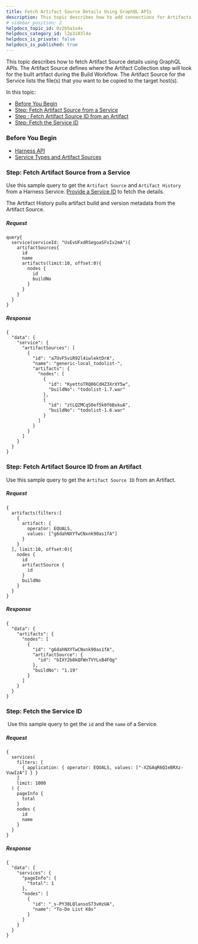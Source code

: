 ```yaml
---
title: Fetch Artifact Source Details Using GraphQL APIs
description: This topic describes how to add connections for Artifacts in ArtifactSources.
# sidebar_position: 2
helpdocs_topic_id: 0z2b5a1x4x
helpdocs_category_id: l2p3i03l4a
helpdocs_is_private: false
helpdocs_is_published: true
---
```


This topic describes how to fetch Artifact Source details using GraphQL APIs. The Artifact Source defines where the Artifact Collection step will look for the built artifact during the Build Workflow. The Artifact Source for the Service lists the file(s) that you want to be copied to the target host(s). 

In this topic:

* [Before You Begin](https://docs.harness.io/article/0z2b5a1x4x-artifact-source-api#before_you_begin)
* [Step: Fetch Artifact Source from a Service](https://docs.harness.io/article/0z2b5a1x4x-artifact-source-api#step_fetch_artifact_source_from_a_service)
* [Step : Fetch Artifact Source ID from an Artifact](https://docs.harness.io/article/0z2b5a1x4x-artifact-source-api#step_fetch_artifact_source_id_from_an_artifact)
* [Step: Fetch the Service ID](https://docs.harness.io/article/0z2b5a1x4x-artifact-source-api#step_fetch_the_service_id)

### Before You Begin

* [Harness API](/article/tm0w6rruqv-harness-api)
* [Service Types and Artifact Sources](/article/qluiky79j8-service-types-and-artifact-sources)

### Step: Fetch Artifact Source from a Service

Use this sample query to get the `Artifact Source` and `Artifact History` from a Harness Service. [Provide a Service ID](https://docs.harness.io/article/0z2b5a1x4x-artifact-source-api#step_fetch_the_service_id) to fetch the details.

The Artifact History pulls artifact build and version metadata from the Artifact Source.

##### Request


```
query{  
  service(serviceId: "UsEvUFxdRSegoaSFxIx2mA"){  
    artifactSources{  
      id  
      name  
      artifacts(limit:10, offset:0){  
        nodes {  
          id  
          buildNo  
        }  
      }  
    }  
  }  
}
```
##### Response


```
{  
  "data": {  
    "service": {  
      "artifactSources": [  
        {  
          "id": "a7UvFSviR92l4iwlektDrA",  
          "name": "generic-local_todolist-",  
          "artifacts": {  
            "nodes": [  
              {  
                "id": "KyettoTRQ06CdHZ3XrXY5w",  
                "buildNo": "todolist-1.7.war"  
              },  
              {  
                "id": "ztLQZMCqS0ef5k0f6BxkuA",  
                "buildNo": "todolist-1.6.war"  
              }  
            ]  
          }  
        }  
      ]  
    }  
  }  
}
```
### Step: Fetch Artifact Source ID from an Artifact

Use this sample query to get the `Artifact Source ID` from an Artifact.

##### Request


```
{  
  artifacts(filters:[  
    {  
      artifact: {  
        operator: EQUALS,  
        values: ["g6dahNXYTwCNxnk90as1fA"]  
      }  
    }  
  ], limit:10, offset:0){  
    nodes {  
      id  
      artifactSource {  
        id  
      }  
      buildNo  
    }  
  }  
}
```
##### Response


```
{  
  "data": {  
    "artifacts": {  
      "nodes": [  
        {  
          "id": "g6dahNXYTwCNxnk90as1fA",  
          "artifactSource": {  
            "id": "bIXY2b0kQFWnTVYLxB4FQg"  
          },  
          "buildNo": "1.19"  
        }  
      ]  
    }  
  }  
}
```
### Step: Fetch the Service ID

 Use this sample query to get the `id` and the `name` of a Service.

##### Request


```
{  
  services(  
    filters: [  
      { application: { operator: EQUALS, values: ["-XZGAqR6QIeBRXz-VuwIzA"] } }  
    ]  
    limit: 1000  
  ) {  
    pageInfo {  
      total  
    }  
    nodes {  
      id  
      name  
    }  
  }  
}
```
##### Response


```
{  
  "data": {  
    "services": {  
      "pageInfo": {  
        "total": 1  
      },  
      "nodes": [  
        {  
          "id": "_s-PY38LQlansoS73vHzUA",  
          "name": "To-Do List K8s"  
        }  
      ]  
    }  
  }  
}
```
### 

